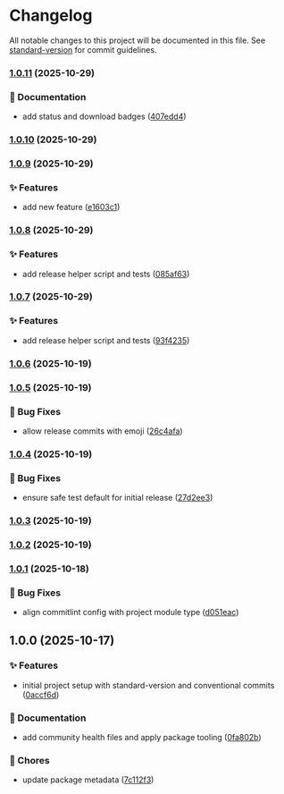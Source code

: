 # Changelog

All notable changes to this project will be documented in this file. See [standard-version](https://github.com/conventional-changelog/standard-version) for commit guidelines.

### [1.0.11](https://github.com/programinglive/commiter/compare/v1.0.10...v1.0.11) (2025-10-29)


### 📝 Documentation

* add status and download badges ([407edd4](https://github.com/programinglive/commiter/commit/407edd48d5cf88bfcd3c9e272f83b90ed648b6ce))

### [1.0.10](https://github.com/programinglive/commiter/compare/v1.0.9...v1.0.10) (2025-10-29)

### [1.0.9](https://github.com/programinglive/commiter/compare/v1.0.8...v1.0.9) (2025-10-29)


### ✨ Features

* add new feature ([e1603c1](https://github.com/programinglive/commiter/commit/e1603c144823dd54f077de3f16c5c764d2066fe7))

### [1.0.8](https://github.com/programinglive/commiter/compare/v1.0.7...v1.0.8) (2025-10-29)


### ✨ Features

* add release helper script and tests ([085af63](https://github.com/programinglive/commiter/commit/085af631d2c53725f125d0f48b1221bc81830288))

### [1.0.7](https://github.com/programinglive/commiter/compare/v1.0.6...v1.0.7) (2025-10-29)


### ✨ Features

* add release helper script and tests ([93f4235](https://github.com/programinglive/commiter/commit/93f4235c3cf2e34b77b78ba51c0337cf89e564df))

### [1.0.6](https://github.com/programinglive/commiter/compare/v1.0.5...v1.0.6) (2025-10-19)

### [1.0.5](https://github.com/programinglive/commiter/compare/v1.0.4...v1.0.5) (2025-10-19)


### 🐛 Bug Fixes

* allow release commits with emoji ([26c4afa](https://github.com/programinglive/commiter/commit/26c4afa26fc7c11c91ac576dcba197cba5d3d98a))

### [1.0.4](https://github.com/programinglive/commiter/compare/v1.0.3...v1.0.4) (2025-10-19)


### 🐛 Bug Fixes

* ensure safe test default for initial release ([27d2ee3](https://github.com/programinglive/commiter/commit/27d2ee35d1e558ef459a61e41627305997621392))

### [1.0.3](https://github.com/programinglive/commiter/compare/v1.0.2...v1.0.3) (2025-10-19)

### [1.0.2](https://github.com/programinglive/commiter/compare/v1.0.1...v1.0.2) (2025-10-19)

### [1.0.1](https://github.com/programinglive/commiter/compare/v1.0.0...v1.0.1) (2025-10-18)


### 🐛 Bug Fixes

* align commitlint config with project module type ([d051eac](https://github.com/programinglive/commiter/commit/d051eace5471d0c54fd8de6a3bede6a0df020dad))

## 1.0.0 (2025-10-17)


### ✨ Features

* initial project setup with standard-version and conventional commits ([0accf6d](https://github.com/programinglive/commiter/commit/0accf6dba678c1946629aa3f1b691bea7e20cd95))


### 📝 Documentation

* add community health files and apply package tooling ([0fa802b](https://github.com/programinglive/commiter/commit/0fa802b6129053d3f32030cec561e5926dd09c42))


### 🧹 Chores

* update package metadata ([7c112f3](https://github.com/programinglive/commiter/commit/7c112f3d82e2c92ed31fa3e60fafd5ca0429184d))
